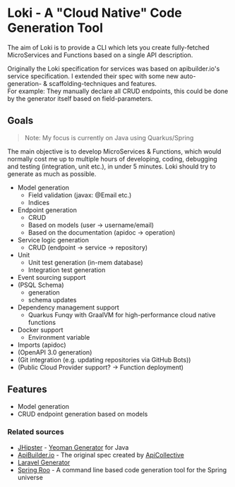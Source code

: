 # Loki - A "Cloud Native" Code Generation Tool

The aim of Loki is to provide a CLI which lets you create fully-fetched MicroServices and Functions based on a single
API description.

Originally the Loki specification for services was based on apibuilder.io's service specification.
I extended their spec with some new auto-generation- & scaffolding-techniques and features. <br>
For example: They manually declare all CRUD endpoints, this could be done by the generator itself based on field-parameters.

## Goals
> Note: My focus is currently on Java using Quarkus/Spring

The main objective is to develop MicroServices & Functions, which would normally
cost me up to multiple hours of developing, coding, debugging and testing (integration, unit etc.), in under 5 minutes.
Loki should try to generate as much as possible.

* Model generation
  * Field validation (javax: @Email etc.)
  * Indices
* Endpoint generation
  * CRUD
  * Based on models (user -> username/email)
  * Based on the documentation (apidoc -> operation)
* Service logic generation
  * CRUD (endpoint -> service -> repository)
* Unit
  * Unit test generation (in-mem database)
  * Integration test generation
* Event sourcing support
* (PSQL Schema)
  * generation
  * schema updates
* Dependency management support
  * Quarkus Funqy with GraalVM for high-performance cloud native functions
* Docker support
  * Environment variable
* Imports (apidoc)
* (OpenAPI 3.0 generation)
* (Git integration (e.g. updating repositories via GitHub Bots))
* (Public Cloud Provider support? -> Function deployment)

## Features

* Model generation
* CRUD endpoint generation based on models

### Related sources

* [JHipster](https://en.wikipedia.org/wiki/JHipster) - [Yeoman Generator](https://yeoman.io/learning/) for Java
* [ApiBuilder.io](https://www.apibuilder.io/) - The original spec created by [ApiCollective](https://github.com/apicollective)
* [Laravel Generator](https://github.com/InfyOmLabs/laravel-generator)
* [Spring Roo](https://en.wikipedia.org/wiki/Spring_Roo) - A command line based code generation tool for the Spring universe
